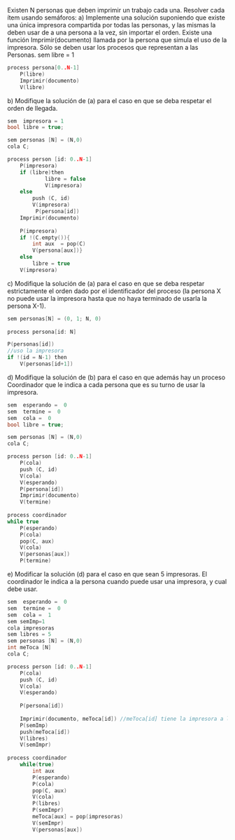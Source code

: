 Existen N personas que deben imprimir un trabajo cada una. Resolver cada ítem usando semáforos:
a) Implemente una solución suponiendo que existe una única impresora compartida por todas las personas, y las mismas la deben usar de a una persona a la vez, sin importar el orden. Existe una función Imprimir(documento) llamada por la persona que simula el uso de la impresora. Sólo se deben usar los procesos que representan a las Personas.
sem  libre = 1
```C
process persona[0..N-1]
	P(libre)
    Imprimir(documento)
    V(libre)
```
b) Modifique la solución de (a) para el caso en que se deba respetar el orden de llegada.
```C
sem  impresora = 1
bool libre = true;

sem personas [N] = (N,0)
cola C;

process person [id: 0..N-1]
    P(impresora)
    if (libre)then 
            libre = false
            V(impresora) 
    else 
        push (C, id)
        V(impresora)
         P(persona[id])
    Imprimir(documento)
    
    P(impresora)
    if !(C.empty()){
        int aux  = pop(C)
        V(persona[aux])}
    else 
        libre = true
    V(impresora)
```
c) Modifique la solución de (a) para el caso en que se deba respetar estrictamente el orden dado por el identificador del proceso (la persona X no puede usar la impresora hasta que no haya terminado de usarla la persona X-1).

```C
sem personas[N] = (0, 1; N, 0)
    
process persona[id: N]

P(personas[id])
//uso la impresora
if !(id = N-1) then
    V(personas[id+1])
```

d) Modifique la solución de (b) para el caso en que además hay un proceso Coordinador que le indica a cada persona que es su turno de usar la impresora.
```C
sem  esperando =  0
sem  termine =  0
sem  cola =  0 
bool libre = true;

sem personas [N] = (N,0)
cola C;

process person [id: 0..N-1]
    P(cola)
    push (C, id)
    V(cola)
    V(esperando)
    P(persona[id])
    Imprimir(documento)
    V(termine)
    
process coordinador
while true
    P(esperando)
    P(cola)
    pop(C, aux)
    V(cola)
    V(personas[aux])
    P(termine)
```


e) Modificar la solución (d) para el caso en que sean 5 impresoras. El coordinador le indica a la persona cuando puede usar una impresora, y cual debe usar.
```C
sem  esperando =  0
sem  termine =  0
sem  cola =  1 
sem semImp=1
cola impresoras
sem libres = 5
sem personas [N] = (N,0)
int meToca [N] 
cola C;

process person [id: 0..N-1]
    P(cola)
    push (C, id)
    V(cola)
    V(esperando)
    
    P(persona[id])
    
    Imprimir(documento, meToca[id]) //meToca[id] tiene la impresora a la que lo mando
    P(semImp)
    push(meToca[id])
    V(libres)
    V(semImpr)
        
process coordinador
    while(true)
        int aux
        P(esperando)
        P(cola)
        pop(C, aux)
        V(cola)
        P(libres)
        P(semImpr)
        meToca[aux] = pop(impresoras)
        V(semImpr)
        V(personas[aux])
```